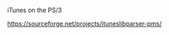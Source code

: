
<!--
-->

iTunes on the PS/3

https://sourceforge.net/projects/ituneslibparser-pms/

<!-- vim: set autoindent expandtab sw=4 syntax=markdown: -->
